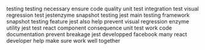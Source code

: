 testing testing necessary ensure code quality unit test integration test visual regression test jestenzyme snapshot testing jest main testing framework snapshot testing feature jest also help prevent visual regression enzyme utility jest test react component consequence unit test work code documentation prevent breakage jest developped facebook many react developer help make sure work well together